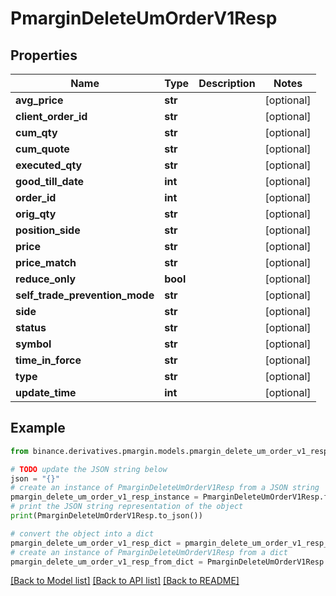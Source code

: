 # PmarginDeleteUmOrderV1Resp


## Properties

Name | Type | Description | Notes
------------ | ------------- | ------------- | -------------
**avg_price** | **str** |  | [optional] 
**client_order_id** | **str** |  | [optional] 
**cum_qty** | **str** |  | [optional] 
**cum_quote** | **str** |  | [optional] 
**executed_qty** | **str** |  | [optional] 
**good_till_date** | **int** |  | [optional] 
**order_id** | **int** |  | [optional] 
**orig_qty** | **str** |  | [optional] 
**position_side** | **str** |  | [optional] 
**price** | **str** |  | [optional] 
**price_match** | **str** |  | [optional] 
**reduce_only** | **bool** |  | [optional] 
**self_trade_prevention_mode** | **str** |  | [optional] 
**side** | **str** |  | [optional] 
**status** | **str** |  | [optional] 
**symbol** | **str** |  | [optional] 
**time_in_force** | **str** |  | [optional] 
**type** | **str** |  | [optional] 
**update_time** | **int** |  | [optional] 

## Example

```python
from binance.derivatives.pmargin.models.pmargin_delete_um_order_v1_resp import PmarginDeleteUmOrderV1Resp

# TODO update the JSON string below
json = "{}"
# create an instance of PmarginDeleteUmOrderV1Resp from a JSON string
pmargin_delete_um_order_v1_resp_instance = PmarginDeleteUmOrderV1Resp.from_json(json)
# print the JSON string representation of the object
print(PmarginDeleteUmOrderV1Resp.to_json())

# convert the object into a dict
pmargin_delete_um_order_v1_resp_dict = pmargin_delete_um_order_v1_resp_instance.to_dict()
# create an instance of PmarginDeleteUmOrderV1Resp from a dict
pmargin_delete_um_order_v1_resp_from_dict = PmarginDeleteUmOrderV1Resp.from_dict(pmargin_delete_um_order_v1_resp_dict)
```
[[Back to Model list]](../README.md#documentation-for-models) [[Back to API list]](../README.md#documentation-for-api-endpoints) [[Back to README]](../README.md)


